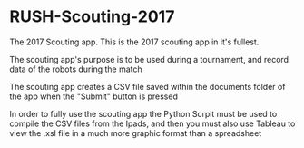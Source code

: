 # RUSH-Scouting-2017
The 2017 Scouting app.
This is the 2017 scouting app in it's fullest.

  The scouting app's purpose is to be used during a tournament, and record data of the robots during the match
  
  The scouting app creates a CSV file saved within the documents folder of the app when the "Submit" button is pressed
  
  In order to fully use the scouting app the Python Scrpit must be used to compile the CSV files from the Ipads,
    and then you must also use Tableau to view the .xsl file in a much more graphic format than a spreadsheet

